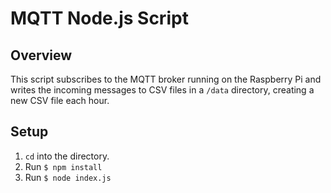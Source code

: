 # MQTT Node.js Script

## Overview
This script subscribes to the MQTT broker running on the Raspberry Pi and writes the incoming messages to CSV files in a `/data` directory, creating a new CSV file each hour.

## Setup
1. `cd` into the directory.
2. Run `$ npm install`
3. Run `$ node index.js`